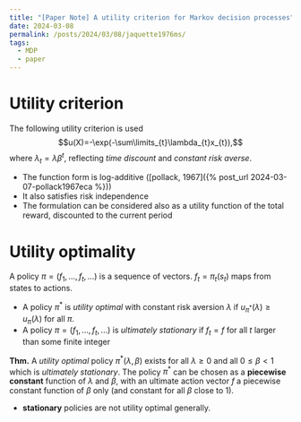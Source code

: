 ```yaml
---
title: "[Paper Note] A utility criterion for Markov decision processes"
date: 2024-03-08
permalink: /posts/2024/03/08/jaquette1976ms/
tags:
  - MDP
  - paper
---
```


# Utility criterion
The following utility criterion is used
$$u(X)=-\exp(-\sum\limits_{t}\lambda_{t}x_{t}),$$
where $\lambda_{t}= \lambda \beta^{t}$, reflecting *time discount* and *constant risk averse*.
- The function form is log-additive ([pollack, 1967]({% post_url 2024-03-07-pollack1967eca %}))
- It also satisfies risk independence
- The formulation can be considered also as a utility function of the total reward, discounted to the current period

# Utility optimality
A policy $\pi=(f_1,...,f_t,...)$ is a sequence of vectors. $f_t=\pi_t(s_t)$ maps from states to actions.
- A policy $\pi^*$ is *utility optimal* with constant risk aversion $\lambda$ if $u_{\pi^{*}}(\lambda)\geq u_{\pi}(\lambda)$ for all $\pi$.
- A policy $\pi=(f_1,...,f_t,...)$ is *ultimately stationary* if $f_t=f$ for all $t$ larger than some finite integer

**Thm.** A *utility optimal* policy $\pi^{*}(\lambda,\beta)$ exists for all $\lambda\geq 0$ and all $0\leq\beta<1$ which is *ultimately stationary*. The policy $\pi^*$ can be chosen as a **piecewise constant** function of $\lambda$ and $\beta$, with an ultimate action vector $f$ a piecewise constant function of $\beta$ only (and constant for all $\beta$ close to 1).
- **stationary** policies are not utility optimal generally.
